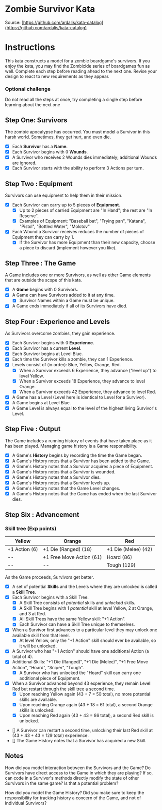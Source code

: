 Zombie Survivor Kata
====================
Source: [https://github.com/ardalis/kata-catalog](https://github.com/ardalis/kata-catalog)

# Instructions #

This kata constructs a model for a zombie boardgame's survivors. If you enjoy the kata, you may find the Zombicide series of boardgames fun as well. Complete each step before reading ahead to the next one. Revise your design to react to new requirements as they appear.

### Optional challenge

Do not read all the steps at once, try completing a single step before learning about the next one

## Step One: Survivors

The zombie apocalypse has occurred. You must model a Survivor in this harsh world. Sometimes, they get hurt, and even die.

- [x] Each **Survivor** has a **Name**.
- [x] Each Survivor begins with 0 **Wounds**.
- [x] A Survivor who receives 2 Wounds dies immediately; additional Wounds are ignored.
- [x] Each Survivor starts with the ability to perform 3 Actions per turn.

## Step Two : Equipment

Survivors can use equipment to help them in their mission.

- [x] Each Survivor can carry up to 5 pieces of **Equipment**. 
	- [x] Up to 2 pieces of carried Equipment are "In Hand"; the rest are "In Reserve".
	- [x] Examples of Equipment: "Baseball bat", "Frying pan", "Katana", "Pistol", "Bottled Water", "Molotov"

- [x] Each Wound a Survivor receives reduces the number of pieces of Equipment they can carry by 1.
	- [x] If the Survivor has more Equipment than their new capacity, choose a piece to discard (implement however you like).

## Step Three : The Game

A Game includes one or more Survivors, as well as other Game elements that are outside the scope of this kata.

- [x] A **Game** begins with 0 Survivors.
- [x] A Game can have Survivors added to it at any time.
	- [x] Survivor Names within a Game must be unique.
- [x] A Game ends immediately if all of its Survivors have died.

## Step Four : Experience and Levels

As Survivors overcome zombies, they gain experience.

- [x] Each Survivor begins with 0 **Experience**.
- [x] Each Survivor has a current **Level**.
- [x] Each Survivor begins at Level Blue.
- [x] Each time the Survivor kills a zombie, they can 1 Experience.
- [x] Levels consist of (in order): Blue, Yellow, Orange, Red.
	- [x] When a Survivor exceeds 6 Experience, they advance ("level up") to level Yellow.
	- [x] When a Survivor exceeds 18 Experience, they advance to level Orange.
	- [x] When a Survivor exceeds 42 Experience, they advance to level Red.
- [x] A Game has a Level (Level here is identical to Level for a Survivor).
- [x] A Game begins at Level Blue.
- [x] A Game Level is always equal to the level of the highest living Survivor's Level.

## Step Five : Output

The Game includes a running history of events that have taken place as it has been played. Managing game history is a Game responsibility.

- [x] A Game's **History** begins by recording the time the Game began.
- [x] A Game's History notes that a Survivor has been added to the Game.
- [x] A Game's History notes that a Survivor acquires a piece of Equipment.
- [x] A Game's History notes that a Survivor is wounded.
- [x] A Game's History notes that a Survivor dies.
- [x] A Game's History notes that a Survivor levels up.
- [x] A Game's History notes that the Game Level changes.
- [x] A Game's History notes that the Game has ended when the last Survivor dies.

## Step Six : Advancement

### Skill tree (Exp points)

|Yellow|Orange|Red|
|--|--|--|
|+1 Action (6)|+1 Die (Ranged) (18)|+1 Die (Melee) (42)
|--|+1 Free Move Action (61)|Hoard (86)
|--|--|Tough (129)


As the Game proceeds, Survivors get better.

- [x] A set of potential **Skills** and the Levels where they are unlocked is called a **Skill Tree**.
- [x] Each Survivor begins with a Skill Tree.
	- [x] A Skill Tree consists of *potential* skills and *unlocked* skills.
	- [x] A Skill Tree begins with 1 *potential* skill at level Yellow, 2 at Orange, and 3 at Red.
	- [x] All Skill Trees have the same Yellow skill: "+1 Action".
	- [x] Each Survivor can have a Skill Tree unique to themselves.
- [x] When a Survivor first advances to a particular level they may unlock one available skill from that level.
	- [x] At level Yellow, only the "+1 Action" skill should ever be available, so it will be unlocked.
- [x] A Survivor who has "+1 Action" should have one additional Action (a total of 4).
- [x] Additional Skills: "+1 Die (Ranged)", "+1 Die (Melee)", "+1 Free Move Action", "Hoard", "Sniper", "Tough".
	- [x] A Survivor who has unlocked the "Hoard" skill can carry one additional piece of Equipment.
- [x] When a Survivor advanced beyond 43 experience, they remain Level Red but restart through the skill tree a second time.
	- [x] Upon reaching Yellow again (43 + 7 = 50 total), no more potential skills are available.
	- [x] Upon reaching Orange again (43 + 18 = 61 total), a second Orange skills is unlocked.
	- [x] Upon reaching Red again (43 + 43 = 86 total), a second Red skill is unlocked.
- [] A Survivor can restart a second time, unlocking their last Red skill at (43 + 43 + 43 = 129 total) experience.
- [] The Game History notes that a Survivor has acquired a new Skill.

## Notes

How did you model interaction between the Survivors and the Game? Do Survivors have direct access to the Game in which they are playing? If so, can code in a Survivor's methods directly modify the state of other Survivors in the same game? Is that a potential problem?

How did you model the Game History? Did you make sure to keep the responsibility for tracking history a concern of the Game, and not of individual Survivors?